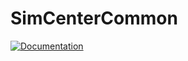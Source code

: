 # SimCenterCommon

[![Documentation](https://img.shields.io/badge/docs-doxygen-blue.svg)]( https://nheri-simcenter.github.io/SimCenterCommon)
